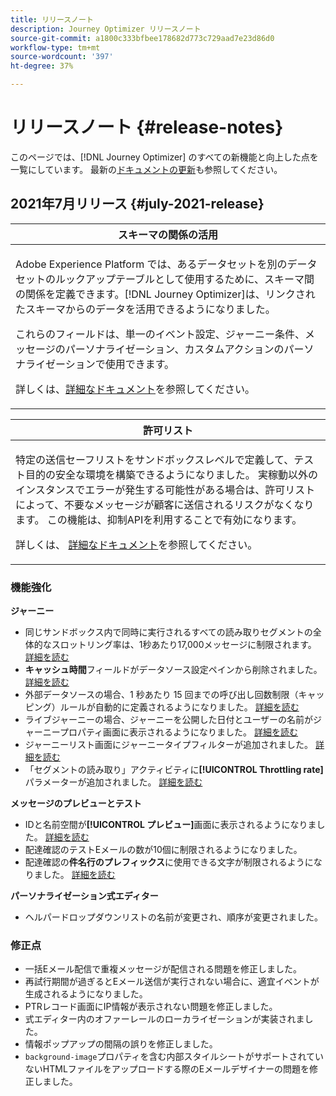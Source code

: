 ```yaml
---
title: リリースノート
description: Journey Optimizer リリースノート
source-git-commit: a1800c333bfbee178682d773c729aad7e23d86d0
workflow-type: tm+mt
source-wordcount: '397'
ht-degree: 37%

---
```



# リリースノート {#release-notes}

このページでは、[!DNL Journey Optimizer] のすべての新機能と向上した点を一覧にしています。
最新の[ドキュメントの更新](documentation-updates.md)も参照してください。

## 2021年7月リリース {#july-2021-release}

<table>
<thead>
<tr>
<th><strong>スキーマの関係の活用</strong><br/></th>
</tr>
</thead>
<tbody>
<tr>
<td>
<p>Adobe Experience Platform では、あるデータセットを別のデータセットのルックアップテーブルとして使用するために、スキーマ間の関係を定義できます。[!DNL Journey Optimizer]は、リンクされたスキーマからのデータを活用できるようになりました。</p>
<p>これらのフィールドは、単一のイベント設定、ジャーニー条件、メッセージのパーソナライゼーション、カスタムアクションのパーソナライゼーションで使用できます。</p>
<p>詳しくは、<a href="event/experience-event-schema.md#leverage_schema_relationships">詳細なドキュメント</a>を参照してください。</p>
</td>
</tr>
</tbody>
</table>

<table>
<thead>
<tr>
<th><strong>許可リスト</strong><br/></th>
</tr>
</thead>
<tbody>
<tr>
<td>
<p>特定の送信セーフリストをサンドボックスレベルで定義して、テスト目的の安全な環境を構築できるようになりました。 実稼動以外のインスタンスでエラーが発生する可能性がある場合は、許可リストによって、不要なメッセージが顧客に送信されるリスクがなくなります。 この機能は、抑制APIを利用することで有効になります。</p>
<p>詳しくは、 <a href="allow-list.md">詳細なドキュメント</a>を参照してください。</p>
</td>
</tr>
</tbody>
</table>

### 機能強化

**ジャーニー**

* 同じサンドボックス内で同時に実行されるすべての読み取りセグメントの全体的なスロットリング率は、1秒あたり17,000メッセージに制限されます。 [詳細を読む](building-journeys/read-segment.md#configuring-segment-trigger-activity)
* **キャッシュ時間**&#x200B;フィールドがデータソース設定ペインから削除されました。[詳細を読む](datasource/about-data-sources.md)
* 外部データソースの場合、1 秒あたり 15 回までの呼び出し回数制限（キャッピング）ルールが自動的に定義されるようになりました。 [詳細を読む](configuration/external-systems.md#capping)
* ライブジャーニーの場合、ジャーニーを公開した日付とユーザーの名前がジャーニープロパティ画面に表示されるようになりました。 [詳細を読む](building-journeys/journey-gs.md#change-properties)
* ジャーニーリスト画面にジャーニータイプフィルターが追加されました。 [詳細を読む](user-interface.md#section_lgm_hpz_pgb)
* 「セグメントの読み取り」アクティビティに&#x200B;**[!UICONTROL Throttling rate]**&#x200B;パラメーターが追加されました。 [詳細を読む](building-journeys/read-segment.md#configuring-segment-trigger-activity)

**メッセージのプレビューとテスト**

* IDと名前空間が&#x200B;**[!UICONTROL プレビュー]**&#x200B;画面に表示されるようになりました。 [詳細を読む](preview.md#preview-your-messages)
* 配達確認のテストEメールの数が10個に制限されるようになりました。
* 配達確認の&#x200B;**件名行のプレフィックス**&#x200B;に使用できる文字が制限されるようになりました。 [詳細を読む](preview.md#send-proofs)

**パーソナライゼーション式エディター**

* ヘルパードロップダウンリストの名前が変更され、順序が変更されました。

### 修正点

* 一括Eメール配信で重複メッセージが配信される問題を修正しました。
* 再試行期間が過ぎるとEメール送信が実行されない場合に、適宜イベントが生成されるようになりました。
* PTRレコード画面にIP情報が表示されない問題を修正しました。
* 式エディター内のオファーレールのローカライゼーションが実装されました。
* 情報ポップアップの間隔の誤りを修正しました。
* `background-image`プロパティを含む内部スタイルシートがサポートされていないHTMLファイルをアップロードする際のEメールデザイナーの問題を修正しました。


